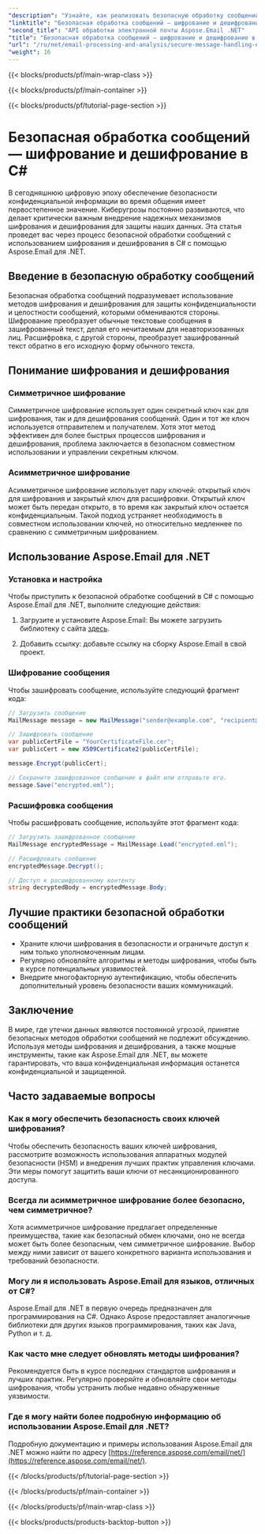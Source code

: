 ```yaml
---
"description": "Узнайте, как реализовать безопасную обработку сообщений с шифрованием и дешифрованием в C# с помощью Aspose.Email для .NET. Эффективно защищайте конфиденциальные данные."
"linktitle": "Безопасная обработка сообщений — шифрование и дешифрование в C#"
"second_title": "API обработки электронной почты Aspose.Email .NET"
"title": "Безопасная обработка сообщений — шифрование и дешифрование в C#"
"url": "/ru/net/email-processing-and-analysis/secure-message-handling-encryption-and-decryption-in-csharp/"
"weight": 16
---
```


{{< blocks/products/pf/main-wrap-class >}}

{{< blocks/products/pf/main-container >}}

{{< blocks/products/pf/tutorial-page-section >}}

# Безопасная обработка сообщений — шифрование и дешифрование в C#


В сегодняшнюю цифровую эпоху обеспечение безопасности конфиденциальной информации во время общения имеет первостепенное значение. Киберугрозы постоянно развиваются, что делает критически важным внедрение надежных механизмов шифрования и дешифрования для защиты наших данных. Эта статья проведет вас через процесс безопасной обработки сообщений с использованием шифрования и дешифрования в C# с помощью Aspose.Email для .NET.

## Введение в безопасную обработку сообщений

Безопасная обработка сообщений подразумевает использование методов шифрования и дешифрования для защиты конфиденциальности и целостности сообщений, которыми обмениваются стороны. Шифрование преобразует обычные текстовые сообщения в зашифрованный текст, делая его нечитаемым для неавторизованных лиц. Расшифровка, с другой стороны, преобразует зашифрованный текст обратно в его исходную форму обычного текста.

## Понимание шифрования и дешифрования

### Симметричное шифрование

Симметричное шифрование использует один секретный ключ как для шифрования, так и для дешифрования сообщений. Один и тот же ключ используется отправителем и получателем. Хотя этот метод эффективен для более быстрых процессов шифрования и дешифрования, проблема заключается в безопасном совместном использовании и управлении секретным ключом.

### Асимметричное шифрование

Асимметричное шифрование использует пару ключей: открытый ключ для шифрования и закрытый ключ для расшифровки. Открытый ключ может быть передан открыто, в то время как закрытый ключ остается конфиденциальным. Такой подход устраняет необходимость в совместном использовании ключей, но относительно медленнее по сравнению с симметричным шифрованием.

## Использование Aspose.Email для .NET

### Установка и настройка

Чтобы приступить к безопасной обработке сообщений в C# с помощью Aspose.Email для .NET, выполните следующие действия:

1. Загрузите и установите Aspose.Email: Вы можете загрузить библиотеку с сайта [здесь](https://releases.aspose.com/email/net).

2. Добавить ссылку: добавьте ссылку на сборку Aspose.Email в свой проект.

### Шифрование сообщения

Чтобы зашифровать сообщение, используйте следующий фрагмент кода:

```csharp
// Загрузить сообщение
MailMessage message = new MailMessage("sender@example.com", "recipient@example.com", "Subject", "Message body");

// Зашифровать сообщение
var publicCertFile = "YourCertificateFile.cer";
var publicCert = new X509Certificate2(publicCertFile);

message.Encrypt(publicCert);

// Сохраните зашифрованное сообщение в файл или отправьте его.
message.Save("encrypted.eml");
```

### Расшифровка сообщения

Чтобы расшифровать сообщение, используйте этот фрагмент кода:

```csharp
// Загрузить зашифрованное сообщение
MailMessage encryptedMessage = MailMessage.Load("encrypted.eml");

// Расшифровать сообщение
encryptedMessage.Decrypt();

// Доступ к расшифрованному контенту
string decryptedBody = encryptedMessage.Body;
```

## Лучшие практики безопасной обработки сообщений

- Храните ключи шифрования в безопасности и ограничьте доступ к ним только уполномоченным лицам.
- Регулярно обновляйте алгоритмы и методы шифрования, чтобы быть в курсе потенциальных уязвимостей.
- Внедрите многофакторную аутентификацию, чтобы обеспечить дополнительный уровень безопасности ваших коммуникаций.

## Заключение

В мире, где утечки данных являются постоянной угрозой, принятие безопасных методов обработки сообщений не подлежит обсуждению. Используя методы шифрования и дешифрования, а также мощные инструменты, такие как Aspose.Email для .NET, вы можете гарантировать, что ваша конфиденциальная информация останется конфиденциальной и защищенной.

## Часто задаваемые вопросы

### Как я могу обеспечить безопасность своих ключей шифрования?

Чтобы обеспечить безопасность ваших ключей шифрования, рассмотрите возможность использования аппаратных модулей безопасности (HSM) и внедрения лучших практик управления ключами. Эти меры помогут защитить ваши ключи от несанкционированного доступа.

### Всегда ли асимметричное шифрование более безопасно, чем симметричное?

Хотя асимметричное шифрование предлагает определенные преимущества, такие как безопасный обмен ключами, оно не всегда может быть более безопасным, чем симметричное шифрование. Выбор между ними зависит от вашего конкретного варианта использования и требований безопасности.

### Могу ли я использовать Aspose.Email для языков, отличных от C#?

Aspose.Email для .NET в первую очередь предназначен для программирования на C#. Однако Aspose предоставляет аналогичные библиотеки для других языков программирования, таких как Java, Python и т. д.

### Как часто мне следует обновлять методы шифрования?

Рекомендуется быть в курсе последних стандартов шифрования и лучших практик. Регулярно проверяйте и обновляйте свои методы шифрования, чтобы устранить любые недавно обнаруженные уязвимости.

### Где я могу найти более подробную информацию об использовании Aspose.Email для .NET?

Подробную документацию и примеры использования Aspose.Email для .NET можно найти по адресу [https://reference.aspose.com/email/net/](https://reference.aspose.com/email/net/).

{{< /blocks/products/pf/tutorial-page-section >}}

{{< /blocks/products/pf/main-container >}}

{{< /blocks/products/pf/main-wrap-class >}}

{{< blocks/products/products-backtop-button >}}
